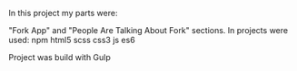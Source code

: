 In this project my parts were:

"Fork App" and "People Are Talking About Fork" sections. 
In projects were used: 
npm 
html5
scss
css3
js es6

Project was build with Gulp
